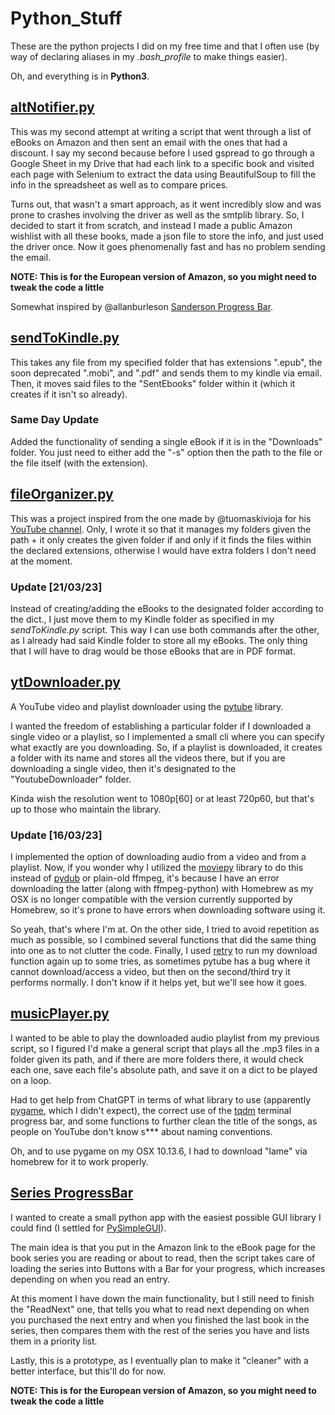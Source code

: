 # Python_Stuff
These are the python projects I did on my free time and that I often use (by way of declaring aliases in my _.bash_profile_ to make things easier).

Oh, and everything is in **Python3**.

## [altNotifier.py](https://github.com/L-Lawliet27/Python_Stuff/blob/main/eBookPriceNotifier/altNotifier.py)
This was my second attempt at writing a script that went through a list of eBooks on Amazon and then sent an email with the ones that had a discount. I say my second because before I used gspread to go through a Google Sheet in my Drive that had each link to a specific book and visited each page with Selenium to extract the data using BeautifulSoup to fill the info in the spreadsheet as well as to compare prices.

Turns out, that wasn't a smart approach, as it went incredibly slow and was prone to crashes involving the driver as well as the smtplib library. So, I decided to start it from scratch, and instead I made a public Amazon wishlist with all these books, made a json file to store the info, and just used the driver once. Now it goes phenomenally fast and has no problem sending the email. 

**NOTE: This is for the European version of Amazon, so you might need to tweak the code a little**

Somewhat inspired by @allanburleson [Sanderson Progress Bar](https://gist.github.com/allanburleson/037bd04bdc8a208e3a61b376cb4b1884).

## [sendToKindle.py](https://github.com/L-Lawliet27/Python_Stuff/blob/main/eBookPriceNotifier/sendToKindle.py)
This takes any file from my specified folder that has extensions ".epub", the soon deprecated ".mobi", and ".pdf" and sends them to my kindle via email. Then, it moves said files to the "SentEbooks" folder within it (which it creates if it isn't so already).

### Same Day Update
Added the functionality of sending a single eBook if it is in the "Downloads" folder. You just need to either add the "-s" option then the path to the file or the file itself (with the extension).


## [fileOrganizer.py](https://github.com/L-Lawliet27/Python_Stuff/blob/main/fileOrganizer.py)
This was a project inspired from the one made by @tuomaskivioja for his [YouTube channel](https://www.youtube.com/watch?v=NCvI-K0Gp90&list=PLuKvKzt4UKNGCCPx5ERvM0Bp6lLNtryjh&index=22&t=482s). Only, I wrote it so that it manages my folders given the path + it only creates the given folder if and only if it finds the files within the declared extensions, otherwise I would have extra folders I don't need at the moment. 

### Update [21/03/23]
Instead of creating/adding the eBooks to the designated folder according to the dict., I just move them to my Kindle folder as specified in my _sendToKindle.py_ script. This way I can use both commands after the other, as I already had said Kindle folder to store all my eBooks. The only thing that I will have to drag would be those eBooks that are in PDF format. 

## [ytDownloader.py](https://github.com/L-Lawliet27/Python_Stuff/blob/main/ytDownloader.py)
A YouTube video and playlist downloader using the [pytube](https://pytube.io/en/latest/) library. 

I wanted the freedom of establishing a particular folder if I downloaded a single video or a playlist, so I implemented a small cli where you can specify what exactly are you downloading. So, if a playlist is downloaded, it creates a folder with its name and stores all the videos there, but if you are downloading a single video, then it's designated to the "YoutubeDownloader" folder.

Kinda wish the resolution went to 1080p[60] or at least 720p60, but that's up to those who maintain the library.

### Update [16/03/23]
I implemented the option of downloading audio from a video and from a playlist. Now, if you wonder why I utilized the [moviepy](https://pypi.org/project/moviepy/) library to do this instead of [pydub](https://pypi.org/project/pydub/) or plain-old ffmpeg, it's because I have an error downloading the latter (along with ffmpeg-python) with Homebrew as my OSX is no longer compatible with the version currently supported by Homebrew, so it's prone to have errors when downloading software using it.

So yeah, that's where I'm at. On the other side, I tried to avoid repetition as much as possible, so I combined several functions that did the same thing into one as to not clutter the code. Finally, I used [retry](https://pypi.org/project/retry/) to run my download function again up to some tries, as sometimes pytube has a bug where it cannot download/access a video, but then on the second/third try it performs normally. I don't know if it helps yet, but we'll see how it goes.


## [musicPlayer.py](https://github.com/L-Lawliet27/Python_Stuff/blob/main/musicPlayer.py)
I wanted to be able to play the downloaded audio playlist from my previous script, so I figured I'd make a general script that plays all the .mp3 files in a folder given its path, and if there are more folders there, it would check each one, save each file's absolute path, and save it on a dict to be played on a loop. 

Had to get help from ChatGPT in terms of what library to use (apparently [pygame](https://www.pygame.org/news), which I didn't expect), the correct use of the [tqdm](https://tqdm.github.io/) terminal progress bar, and some functions to further clean the title of the songs, as people on YouTube don't know s*** about naming conventions.

Oh, and to use pygame on my OSX 10.13.6, I had to download "lame" via homebrew for it to work properly.


## [Series ProgressBar](https://github.com/L-Lawliet27/Python_Stuff/tree/main/SeriesProgressBar/MainPrototype)
I wanted to create a small python app with the easiest possible GUI library I could find (I settled for [PySimpleGUI](https://www.pysimplegui.org/en/latest/)).

The main idea is that you put in the Amazon link to the eBook page for the book series you are reading or about to read, then the script takes care of loading the series into Buttons with a Bar for your progress, which increases depending on when you read an entry.

At this moment I have down the main functionality, but I still need to finish the "ReadNext" one, that tells you what to read next depending on when you purchased the next entry and when you finished the last book in the series, then compares them with the rest of the series you have and lists them in a priority list.

Lastly, this is a prototype, as I eventually plan to make it "cleaner" with a better interface, but this'll do for now.

**NOTE: This is for the European version of Amazon, so you might need to tweak the code a little**

